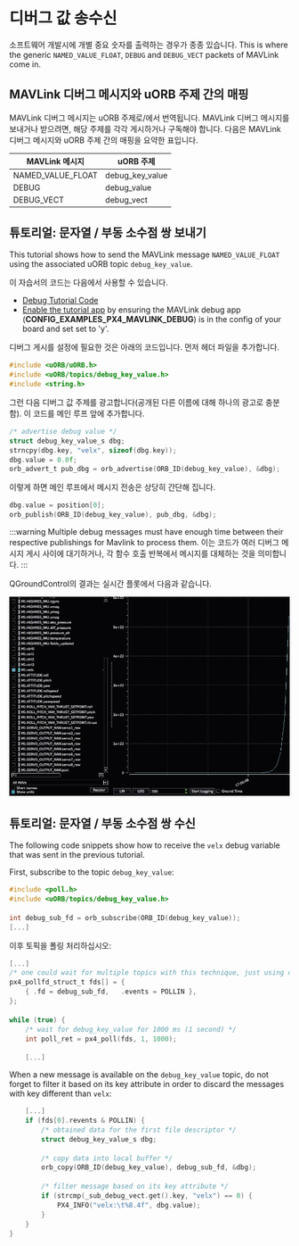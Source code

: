 # 디버그 값 송수신

소프트웨어 개발시에 개별 중요 숫자를 출력하는 경우가 종종 있습니다.
This is where the generic `NAMED_VALUE_FLOAT`, `DEBUG` and `DEBUG_VECT` packets of MAVLink come in.

## MAVLink 디버그 메시지와 uORB 주제 간의 매핑

MAVLink 디버그 메시지는 uORB 주제로/에서 번역됩니다.
MAVLink 디버그 메시지를 보내거나 받으려면, 해당 주제를 각각 게시하거나 구독해야 합니다.
다음은 MAVLink 디버그 메시지와 uORB 주제 간의 매핑을 요약한 표입니다.

| MAVLink 메시지                                                 | uORB 주제                                                   |
| ----------------------------------------------------------- | --------------------------------------------------------- |
| NAMED_VALUE_FLOAT | debug_key_value |
| DEBUG                                                       | debug_value                          |
| DEBUG_VECT                             | debug_vect                           |

## 튜토리얼: 문자열 / 부동 소수점 쌍 보내기

This tutorial shows how to send the MAVLink message `NAMED_VALUE_FLOAT` using the associated uORB topic `debug_key_value`.

이 자습서의 코드는 다음에서 사용할 수 있습니다.

- [Debug Tutorial Code](https://github.com/PX4/PX4-Autopilot/blob/main/src/examples/px4_mavlink_debug/px4_mavlink_debug.cpp)
- [Enable the tutorial app](https://github.com/PX4/PX4-Autopilot/blob/main/boards/px4/fmu-v5/default.px4board) by ensuring the MAVLink debug app (**CONFIG_EXAMPLES_PX4_MAVLINK_DEBUG**) is in the config of your board and set set to 'y'.

디버그 게시를 설정에 필요한 것은 아래의 코드입니다.
먼저 헤더 파일을 추가합니다.

```C
#include <uORB/uORB.h>
#include <uORB/topics/debug_key_value.h>
#include <string.h>
```

그런 다음 디버그 값 주제를 광고합니다(공개된 다른 이름에 대해 하나의 광고로 충분함).
이 코드를 메인 루프 앞에 추가합니다.

```C
/* advertise debug value */
struct debug_key_value_s dbg;
strncpy(dbg.key, "velx", sizeof(dbg.key));
dbg.value = 0.0f;
orb_advert_t pub_dbg = orb_advertise(ORB_ID(debug_key_value), &dbg);
```

이렇게 하면 메인 루프에서 메시지 전송은 상당히 간단해 집니다.

```C
dbg.value = position[0];
orb_publish(ORB_ID(debug_key_value), pub_dbg, &dbg);
```

:::warning
Multiple debug messages must have enough time between their respective publishings for Mavlink to process them.
이는 코드가 여러 디버그 메시지 게시 사이에 대기하거나, 각 함수 호출 반복에서 메시지를 대체하는 것을 의미합니다.
:::

QGroundControl의 결과는 실시간 플롯에서 다음과 같습니다.

![QGC debugvalue plot](../../assets/gcs/qgc-debugval-plot.jpg)

## 튜토리얼: 문자열 / 부동 소수점 쌍 수신

The following code snippets show how to receive the `velx` debug variable that was sent in the previous tutorial.

First, subscribe to the topic `debug_key_value`:

```C
#include <poll.h>
#include <uORB/topics/debug_key_value.h>

int debug_sub_fd = orb_subscribe(ORB_ID(debug_key_value));
[...]
```

이후 토픽을 폴링 처리하십시오:

```C
[...]
/* one could wait for multiple topics with this technique, just using one here */
px4_pollfd_struct_t fds[] = {
    { .fd = debug_sub_fd,   .events = POLLIN },
};

while (true) {
    /* wait for debug_key_value for 1000 ms (1 second) */
    int poll_ret = px4_poll(fds, 1, 1000);

    [...]
```

When a new message is available on the `debug_key_value` topic, do not forget to filter it based on its key attribute in order to discard the messages with key different than `velx`:

```C
    [...]
    if (fds[0].revents & POLLIN) {
        /* obtained data for the first file descriptor */
        struct debug_key_value_s dbg;

        /* copy data into local buffer */
        orb_copy(ORB_ID(debug_key_value), debug_sub_fd, &dbg);

        /* filter message based on its key attribute */
        if (strcmp(_sub_debug_vect.get().key, "velx") == 0) {
            PX4_INFO("velx:\t%8.4f", dbg.value);
        }
    }
}
```
